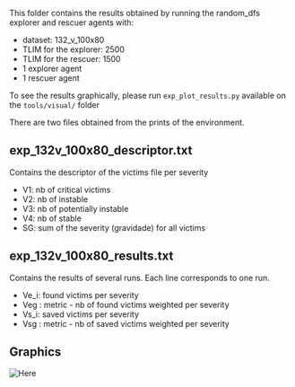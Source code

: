 This folder contains the results obtained by running the random_dfs explorer and rescuer agents with:
* dataset: 132_v_100x80
* TLIM for the explorer: 2500
* TLIM for the rescuer: 1500
* 1 explorer agent
* 1 rescuer agent

To see the results graphically, please run `exp_plot_results.py` available on the `tools/visual/` folder

There are two files obtained from the prints of the environment.

exp_132v_100x80_descriptor.txt
----------------------------
Contains the descriptor of the victims file per severity
* V1: nb of critical victims
* V2: nb of instable
* V3: nb of potentially instable
* V4: nb of stable
* SG: sum of the severity (gravidade) for all victims


exp_132v_100x80_results.txt
-------------------------
Contains the results of several runs. Each line corresponds to one run.
* Ve_i: found victims per severity
* Veg : metric - nb of found victims weighted per severity
* Vs_i: saved victims per severity
* Vsg : metric - nb of saved victims weighted per severity

Graphics
--------
![Here](https://github.com/tacla/VictimSim2/blob/main/ex02_random_dfs/Results_132v_100x80/132v_100x80_results.png)
